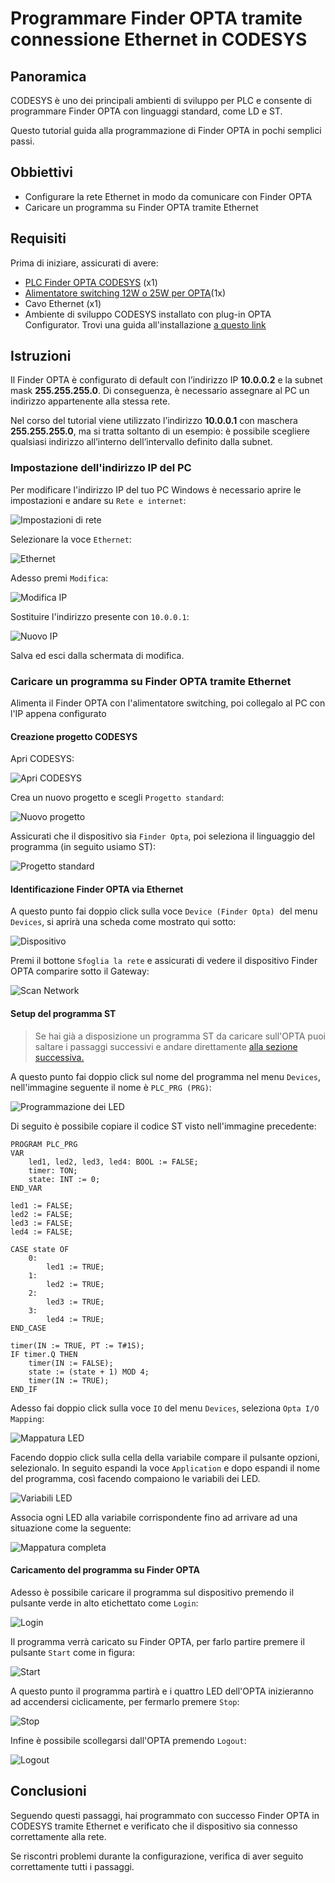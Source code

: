 # Programmare Finder OPTA tramite connessione Ethernet in CODESYS

## Panoramica

CODESYS è uno dei principali ambienti di sviluppo per PLC e consente di
programmare Finder OPTA con linguaggi standard, come LD e ST.

Questo tutorial guida alla programmazione di Finder OPTA in pochi
semplici passi.

## Obbiettivi

- Configurare la rete Ethernet in modo da comunicare con Finder OPTA
- Caricare un programma su Finder OPTA tramite Ethernet

## Requisiti

Prima di iniziare, assicurati di avere:

- [PLC Finder OPTA CODESYS](https://opta.findernet.com/it/codesys) (x1)
- [Alimentatore switching 12W o 25W per
 OPTA](https://opta.findernet.com/it/codesys#moduli-espansione)(1x)
- Cavo Ethernet (x1)
- Ambiente di sviluppo CODESYS installato con plug-in OPTA Configurator.
  Trovi una guida all'installazione [a questo
   link](https://opta.findernet.com/it/tutorial/codesys-plugin-tutorial)

## Istruzioni

Il Finder OPTA è configurato di default con l’indirizzo IP **10.0.0.2** e 
la subnet mask **255.255.255.0**. Di conseguenza, è necessario assegnare 
al PC un indirizzo appartenente alla stessa rete.

Nel corso del tutorial viene utilizzato l’indirizzo **10.0.0.1** con maschera 
**255.255.255.0**, ma si tratta soltanto di un esempio: è possibile scegliere 
qualsiasi indirizzo all’interno dell’intervallo definito dalla subnet.

### Impostazione dell'indirizzo IP del PC

Per modificare l'indirizzo IP del tuo PC Windows è necessario aprire 
le impostazioni e andare su `Rete e internet`:

![Impostazioni di rete](assets/it/set-ip-address-windows/01-settings-network.png)

Selezionare la voce `Ethernet`:

![Ethernet](assets/it/set-ip-address-windows/02-ethernet.png)

Adesso premi `Modifica`:

![Modifica IP](assets/it/set-ip-address-windows/03-edit-ip-address.png)

Sostituire l'indirizzo presente con `10.0.0.1`:

![Nuovo IP](assets/it/set-ip-address-windows/04-new-ip-address.png)

Salva ed esci dalla schermata di modifica.


### Caricare un programma su Finder OPTA tramite Ethernet

Alimenta il Finder OPTA con l'alimentatore switching, poi collegalo al 
PC con l'IP appena configurato

#### Creazione progetto CODESYS

Apri CODESYS:

![Apri CODESYS](assets/it/01-welcome.png)

Crea un nuovo progetto e scegli `Progetto standard`:

![Nuovo progetto](assets/it/02-new-project.png)

Assicurati che il dispositivo sia `Finder Opta`, poi seleziona il 
linguaggio del programma (in seguito usiamo ST):

![Progetto standard](assets/it/03-standard-project.png)

#### Identificazione Finder OPTA via Ethernet

A questo punto fai doppio click sulla voce `Device (Finder Opta)` 
del menu `Devices`, si aprirà una scheda come mostrato qui sotto:

![Dispositivo](assets/it/04-device.png)

Premi il bottone `Sfoglia la rete` e assicurati di vedere il
dispositivo Finder OPTA comparire sotto il Gateway:

![Scan Network](assets/it/05-scan-network.png)

#### Setup del programma ST

> Se hai già a disposizione un programma ST da caricare sull'OPTA puoi 
saltare i passaggi successivi e andare direttamente [alla sezione 
successiva.](#caricamento-del-programma-su-finder-opta)

A questo punto fai doppio click sul nome del programma nel menu `Devices`, 
nell'immagine seguente il nome è `PLC_PRG (PRG)`:

![Programmazione dei LED](assets/it/06-led-program.png)

Di seguito è possibile copiare il codice ST visto nell'immagine precedente:

```st
PROGRAM PLC_PRG
VAR
    led1, led2, led3, led4: BOOL := FALSE;
    timer: TON;
    state: INT := 0;
END_VAR

led1 := FALSE;
led2 := FALSE;
led3 := FALSE;
led4 := FALSE;

CASE state OF
    0: 
        led1 := TRUE;
    1: 
        led2 := TRUE;
    2: 
        led3 := TRUE;
    3: 
        led4 := TRUE;
END_CASE

timer(IN := TRUE, PT := T#1S);
IF timer.Q THEN
    timer(IN := FALSE);
    state := (state + 1) MOD 4;
    timer(IN := TRUE);
END_IF
```

Adesso fai doppio click sulla voce `IO` del menu `Devices`,
seleziona `Opta I/O Mapping`:

![Mappatura LED](assets/it/07-led-mapping.png)

Facendo doppio click sulla cella della variabile compare il pulsante 
opzioni, selezionalo. In seguito espandi la voce `Application` e dopo 
espandi il nome del programma, così facendo compaiono le variabili dei 
LED.

![Variabili LED](assets/it/08-led-variables.png)

Associa ogni LED alla variabile corrispondente fino ad arrivare ad
una situazione come la seguente:

![Mappatura completa](assets/it/09-mapping-complete.png)

#### Caricamento del programma su Finder OPTA

Adesso è possibile caricare il programma sul dispositivo premendo 
il pulsante verde in alto etichettato come `Login`:

![Login](assets/it/10-login.png)

Il programma verrà caricato su Finder OPTA, per farlo partire premere 
il pulsante `Start` come in figura:

![Start](assets/it/11-start.png)

A questo punto il programma partirà e i quattro LED dell'OPTA inizieranno
ad accendersi ciclicamente, per fermarlo premere `Stop`:

![Stop](assets/it/12-stop.png)

Infine è possibile scollegarsi dall'OPTA premendo `Logout`:

![Logout](assets/it/13-logout.png)


## Conclusioni

Seguendo questi passaggi, hai programmato con successo Finder OPTA 
in CODESYS tramite Ethernet e verificato che il dispositivo sia 
connesso correttamente alla rete.

Se riscontri problemi durante la configurazione, verifica di
aver seguito correttamente tutti i passaggi.

<!-- Inserire informazioni di contatto per supporto -->